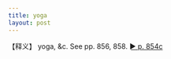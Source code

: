 ```yaml
---
title: yoga
layout: post
---
```

【释义】
yoga, &c. See pp. 856, 858. [► p. 854c](http://fanfoyan.com/pdfjs/show-mw.html?cur=0854&max=1333&len=4&path=/mw/)
